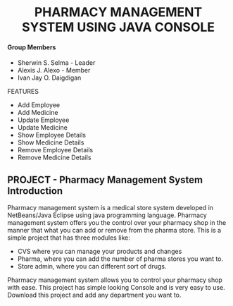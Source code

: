 <h1 align="center">PHARMACY MANAGEMENT SYSTEM USING JAVA CONSOLE</h1>
<h4>Group Members</h4>
<ul>
  <li>Sherwin S. Selma - Leader</li>
  <li>Alexis J. Alexo - Member</li>
  <li>Ivan Jay O. Daigdigan</li>
</ul>
<p>FEATURES</p>
<ul>
  <li>Add Employee</li>
  <li>Add Medicine</li>
  <li>Update Employee</li>
  <li>Update Medicine</li>
  <li>Show Employee Details</li>
  <li>Show Medicine Details</li>
  <li>Remove Employee Details</li>
  <li>Remove Medicine Details</li>
</ul>

<h2>PROJECT - Pharmacy Management System Introduction</h2>
<p>Pharmacy management system is a medical store system developed in NetBeans/Java Eclipse using java programming language. Pharmacy management system offers you the control over your pharmacy shop in the manner that what you can add or remove from the pharma store. This is a simple project that has three modules like:</p>
<ul>
  <li>CVS where you can manage your products and changes</li>
  <li>Pharma, where you can add the number of pharma stores you want to.</li>
  <li>Store admin, where you can different sort of drugs.</li>
</ul>
<p>Pharmacy management system allows you to control your pharmacy shop with ease. This project has simple looking Console and is very easy to use. Download this project and add any department you want to.</p>
